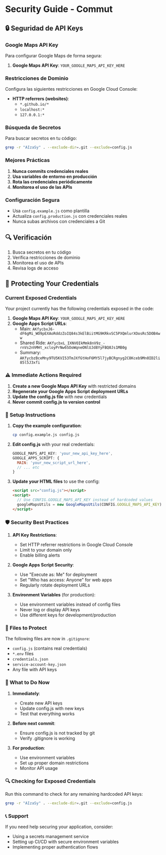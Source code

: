 # Security Guide - Commut

## 🔒 Seguridad de API Keys

### Google Maps API Key

Para configurar Google Maps de forma segura:

1. **Google Maps API Key**: `YOUR_GOOGLE_MAPS_API_KEY_HERE`

### Restricciones de Dominio

Configura las siguientes restricciones en Google Cloud Console:

- **HTTP referrers (websites)**:
  - `*.github.io/*`
  - `localhost:*`
  - `127.0.0.1:*`

### Búsqueda de Secretos

Para buscar secretos en tu código:

```bash
grep -r "AIzaSy" . --exclude-dir=.git --exclude=config.js
```

### Mejores Prácticas

1. **Nunca commits credenciales reales**
2. **Usa variables de entorno en producción**
3. **Rota las credenciales periódicamente**
4. **Monitorea el uso de las APIs**

### Configuración Segura

- Usa `config.example.js` como plantilla
- Actualiza `config.production.js` con credenciales reales
- Nunca subas archivos con credenciales a Git

## 🔍 Verificación

1. Busca secretos en tu código
2. Verifica restricciones de dominio
3. Monitorea el uso de APIs
4. Revisa logs de acceso

## 🔐 Protecting Your Credentials

### Current Exposed Credentials
Your project currently has the following credentials exposed in the code:

1. **Google Maps API Key**: `YOUR_GOOGLE_MAPS_API_KEY_HERE`
2. **Google Apps Script URLs**:
   - Main: `AKfycbxJ6-dF6gMi_WO9pEXAoRddzZoIQ84s3kElBiitMG9KRkvSC5PXQmlurXOosRc5DOB4ww`
   - Shared Ride: `AKfycbxL_IXNVOIkMmk8nV9z_-rnVs2nhMHt_xcloyPrNw6SOoWqneONlUJd8YyFBQ0Js1MB0g`
   - Summary: `AKfycbzBceMny9TU5KVI53TmJXfGtHoF6MY5l7jyBCRgnyg2C8Kceb9Mn0ID2li85l5J3xfi`

### ⚠️ Immediate Actions Required

1. **Create a new Google Maps API Key** with restricted domains
2. **Regenerate your Google Apps Script deployment URLs**
3. **Update the config.js file** with new credentials
4. **Never commit config.js to version control**

### 🔧 Setup Instructions

1. **Copy the example configuration**:
   ```bash
   cp config.example.js config.js
   ```

2. **Edit config.js** with your real credentials:
   ```javascript
   GOOGLE_MAPS_API_KEY: 'your_new_api_key_here',
   GOOGLE_APPS_SCRIPT: {
     MAIN: 'your_new_script_url_here',
     // ... etc
   }
   ```

3. **Update your HTML files** to use the config:
   ```html
   <script src="config.js"></script>
   <script>
     // Use CONFIG.GOOGLE_MAPS_API_KEY instead of hardcoded values
     googleMapsUtils = new GoogleMapsUtils(CONFIG.GOOGLE_MAPS_API_KEY);
   </script>
   ```

### 🛡️ Security Best Practices

1. **API Key Restrictions**:
   - Set HTTP referrer restrictions in Google Cloud Console
   - Limit to your domain only
   - Enable billing alerts

2. **Google Apps Script Security**:
   - Use "Execute as: Me" for deployment
   - Set "Who has access: Anyone" for web apps
   - Regularly rotate deployment URLs

3. **Environment Variables** (for production):
   - Use environment variables instead of config files
   - Never log or display API keys
   - Use different keys for development/production

### 📁 Files to Protect

The following files are now in `.gitignore`:
- `config.js` (contains real credentials)
- `*.env` files
- `credentials.json`
- `service-account-key.json`
- Any file with API keys

### 🚨 What to Do Now

1. **Immediately**:
   - Create new API keys
   - Update config.js with new keys
   - Test that everything works

2. **Before next commit**:
   - Ensure config.js is not tracked by git
   - Verify .gitignore is working

3. **For production**:
   - Use environment variables
   - Set up proper domain restrictions
   - Monitor API usage

### 🔍 Checking for Exposed Credentials

Run this command to check for any remaining hardcoded API keys:
```bash
grep -r "AIzaSy" . --exclude-dir=.git --exclude=config.js
```

### 📞 Support

If you need help securing your application, consider:
- Using a secrets management service
- Setting up CI/CD with secure environment variables
- Implementing proper authentication flows

